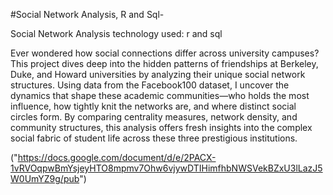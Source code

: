 #Social Network Analysis, R and Sql-

Social Network Analysis
technology used: r and sql

Ever wondered how social connections differ across university campuses? 
This project dives deep into the hidden patterns of friendships at Berkeley, Duke, and Howard universities by analyzing their unique social network structures. 
Using data from the Facebook100 dataset, I uncover the dynamics that shape these academic communities—who holds the most influence, 
how tightly knit the networks are, and where distinct social circles form. By comparing centrality measures, network density, and community structures,
this analysis offers fresh insights into the complex social fabric of student life across these three prestigious institutions.

("https://docs.google.com/document/d/e/2PACX-1vRVOqpwBmYsjeyHTO8mpmv7Ohw6vjywDTIHimfhbNWSVekBZxU3lLazJ5W0UmYZ9g/pub")
